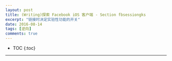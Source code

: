 ```yaml
---
layout: post
title: (Writing)探索 Facebook iOS 客户端 - Section fbsessiongks
excerpt: "链接时决定实验性功能的开关"
date: 2016-08-14
tags: [逆向]
comments: true
---
```

 
* TOC
{:toc}
---
 


